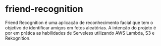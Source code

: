 # friend-recognition
Friend Recognition é uma aplicação de reconhecimento facial que tem o objetivo de identificar amigos em fotos aleatórias. A intenção do projeto é por em prática as habilidades de Serveless utilizando AWS Lambda, S3 e Rekognition.
